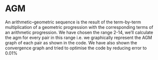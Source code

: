 # AGM
An arithmetic–geometric sequence is the result of the term-by-term multiplication of a geometric progression with the corresponding terms of an arithmetic progression. 
We have chosen the range 2-14, we’ll calculate the agm for every pair in this range i.e. we graphically represent the AGM graph of each pair as shown in the code.
We have also shown the convergence graph and tried to optimise the code by reducing error to 0.01%
